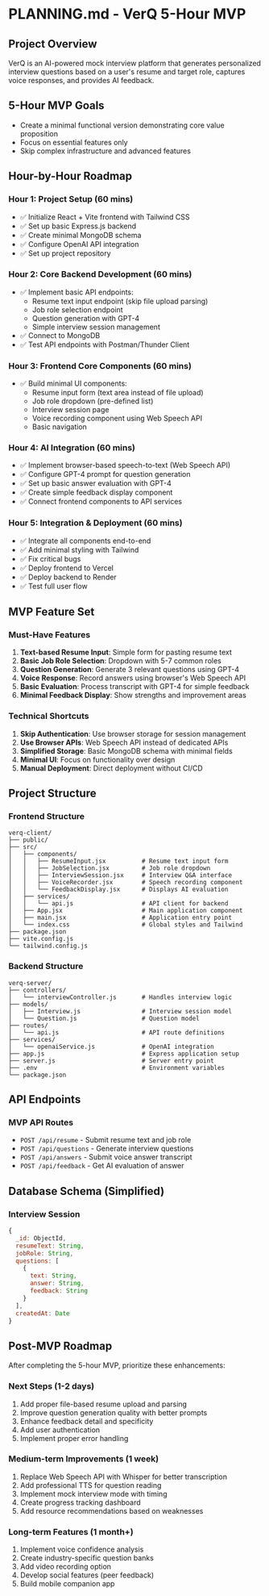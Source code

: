 # PLANNING.md - VerQ 5-Hour MVP

## Project Overview
VerQ is an AI-powered mock interview platform that generates personalized interview questions based on a user's resume and target role, captures voice responses, and provides AI feedback.

## 5-Hour MVP Goals
- Create a minimal functional version demonstrating core value proposition
- Focus on essential features only
- Skip complex infrastructure and advanced features

## Hour-by-Hour Roadmap

### Hour 1: Project Setup (60 mins)
- ✅ Initialize React + Vite frontend with Tailwind CSS
- ✅ Set up basic Express.js backend
- ✅ Create minimal MongoDB schema
- ✅ Configure OpenAI API integration
- ✅ Set up project repository

### Hour 2: Core Backend Development (60 mins)
- ✅ Implement basic API endpoints:
  - Resume text input endpoint (skip file upload parsing)
  - Job role selection endpoint
  - Question generation with GPT-4
  - Simple interview session management
- ✅ Connect to MongoDB
- ✅ Test API endpoints with Postman/Thunder Client

### Hour 3: Frontend Core Components (60 mins)
- ✅ Build minimal UI components:
  - Resume input form (text area instead of file upload)
  - Job role dropdown (pre-defined list)
  - Interview session page
  - Voice recording component using Web Speech API
  - Basic navigation

### Hour 4: AI Integration (60 mins)
- ✅ Implement browser-based speech-to-text (Web Speech API)
- ✅ Configure GPT-4 prompt for question generation
- ✅ Set up basic answer evaluation with GPT-4
- ✅ Create simple feedback display component
- ✅ Connect frontend components to API services

### Hour 5: Integration & Deployment (60 mins)
- ✅ Integrate all components end-to-end
- ✅ Add minimal styling with Tailwind
- ✅ Fix critical bugs
- ✅ Deploy frontend to Vercel
- ✅ Deploy backend to Render
- ✅ Test full user flow

## MVP Feature Set

### Must-Have Features
1. **Text-based Resume Input**: Simple form for pasting resume text
2. **Basic Job Role Selection**: Dropdown with 5-7 common roles
3. **Question Generation**: Generate 3 relevant questions using GPT-4
4. **Voice Response**: Record answers using browser's Web Speech API
5. **Basic Evaluation**: Process transcript with GPT-4 for simple feedback
6. **Minimal Feedback Display**: Show strengths and improvement areas

### Technical Shortcuts
1. **Skip Authentication**: Use browser storage for session management
2. **Use Browser APIs**: Web Speech API instead of dedicated APIs
3. **Simplified Storage**: Basic MongoDB schema with minimal fields
4. **Minimal UI**: Focus on functionality over design
5. **Manual Deployment**: Direct deployment without CI/CD

## Project Structure

### Frontend Structure
```
verq-client/
├── public/
├── src/
│   ├── components/
│   │   ├── ResumeInput.jsx          # Resume text input form
│   │   ├── JobSelection.jsx         # Job role dropdown
│   │   ├── InterviewSession.jsx     # Interview Q&A interface
│   │   ├── VoiceRecorder.jsx        # Speech recording component
│   │   └── FeedbackDisplay.jsx      # Displays AI evaluation
│   ├── services/
│   │   └── api.js                   # API client for backend
│   ├── App.jsx                      # Main application component
│   ├── main.jsx                     # Application entry point
│   └── index.css                    # Global styles and Tailwind
├── package.json
├── vite.config.js
└── tailwind.config.js
```

### Backend Structure
```
verq-server/
├── controllers/
│   └── interviewController.js       # Handles interview logic
├── models/
│   ├── Interview.js                 # Interview session model
│   └── Question.js                  # Question model
├── routes/
│   └── api.js                       # API route definitions
├── services/
│   └── openaiService.js             # OpenAI integration
├── app.js                           # Express application setup
├── server.js                        # Server entry point
├── .env                             # Environment variables
└── package.json
```

## API Endpoints

### MVP API Routes
- `POST /api/resume` - Submit resume text and job role
- `POST /api/questions` - Generate interview questions
- `POST /api/answers` - Submit voice answer transcript
- `POST /api/feedback` - Get AI evaluation of answer

## Database Schema (Simplified)

### Interview Session
```javascript
{
  _id: ObjectId,
  resumeText: String,
  jobRole: String,
  questions: [
    {
      text: String,
      answer: String,
      feedback: String
    }
  ],
  createdAt: Date
}
```

## Post-MVP Roadmap

After completing the 5-hour MVP, prioritize these enhancements:

### Next Steps (1-2 days)
1. Add proper file-based resume upload and parsing
2. Improve question generation quality with better prompts
3. Enhance feedback detail and specificity
4. Add user authentication
5. Implement proper error handling

### Medium-term Improvements (1 week)
1. Replace Web Speech API with Whisper for better transcription
2. Add professional TTS for question reading
3. Implement mock interview mode with timing
4. Create progress tracking dashboard
5. Add resource recommendations based on weaknesses

### Long-term Features (1 month+)
1. Implement voice confidence analysis
2. Create industry-specific question banks
3. Add video recording option
4. Develop social features (peer feedback)
5. Build mobile companion app